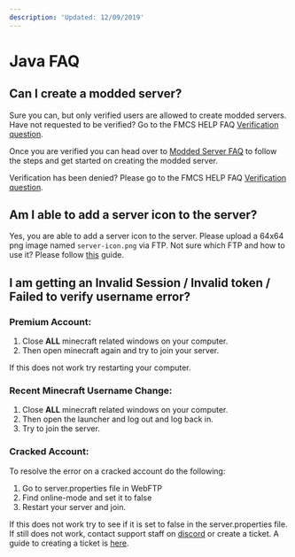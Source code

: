 ```yaml
---
description: 'Updated: 12/09/2019'
---
```


# Java FAQ

## Can I create a modded server?

Sure you can, but only verified users are allowed to create modded servers. Have not requested to be verified? Go to the FMCS HELP FAQ [Verification question](../#how-to-be-verified-and-do-i-need-to-complete-everything-on-the-verification-list).

Once you are verified you can head over to [Modded Server FAQ](modded-server-faq.md) to follow the steps and get started on creating the modded server.

Verification has been denied? Please go to the FMCS HELP FAQ [Verification question](../#how-to-be-verified-and-do-i-need-to-complete-everything-on-the-verification-list).

## Am I able to add a server icon to the server?

Yes, you are able to add a server icon to the server. Please upload a 64x64 png image named `server-icon.png` via FTP. Not sure which FTP and how to use it? Please follow [this](../#how-to-get-and-use-the-recommended-ftp-client) guide.

## I am getting an Invalid Session / Invalid token / Failed to verify username error?

### Premium Account:

1. Close **ALL** minecraft related windows on your computer.
2. Then open minecraft again and try to join your server.

If this does not work try restarting your computer.

### Recent Minecraft Username Change:

1. Close **ALL** minecraft related windows on your computer.
2. Then open the launcher and log out and log back in.
3. Try to join the server.

### Cracked Account:

To resolve the error on a cracked account do the following:

1. Go to server.properties file in WebFTP
2. Find online-mode and set it to false
3. Restart your server and join.

If this does not work try to see if it is set to false in the server.properties file. If still does not work, contact support staff on [discord](https://discordapp.com/invite/u99dDtE) or create a ticket. A guide to creating a ticket is [here](../#how-to-open-a-ticket).

